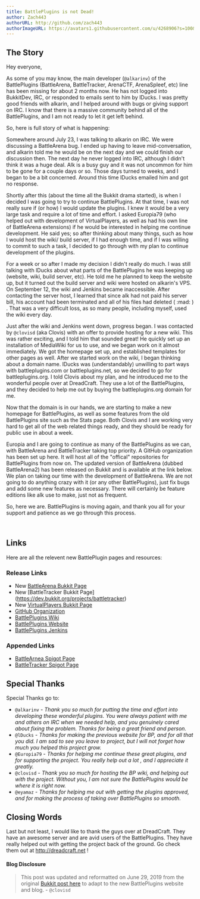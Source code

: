 ```yaml
---
title: BattlePlugins is not Dead!
author: Zach443
authorURL: http://github.com/zach443
authorImageURL: https://avatars1.githubusercontent.com/u/4268906?s=100&v=4
---
```


## The Story

Hey everyone,

As some of you may know, the main developer (`@alkarinv`) of the BattlePlugins (BattleArena, BattleTracker, ArenaCTF, ArenaSpleef, etc) line has been missing for about 2 months now. He has not logged into BukkitDev, IRC, or responded to emails sent to him by lDucks. I was pretty good friends with alkarin, and I helped around with bugs or giving support on IRC. I know that there is a massive community behind all of the BattlePlugins, and I am not ready to let it get left behind.

<!--truncate-->

So, here is full story of what is happening:

Somewhere around July 23, I was talking to alkarin on IRC. We were discussing a BattleArena bug. I ended up having to leave mid-conversation, and alkarin told me he would be on the next day and we could finish our discussion then. The next day he never logged into IRC, although I didn't think it was a huge deal. Alk is a busy guy and it was not uncommon for him to be gone for a couple days or so. Those days turned to weeks, and I began to be a bit concerned. Around this time lDucks emailed him and got no response.

Shortly after this (about the time all the Bukkit drama started), is when I decided I was going to try to continue BattlePlugins. At that time, I was not really sure if (or how) I would update the plugins. I knew it would be a very large task and require a lot of time and effort. I asked Europia79 (who helped out with development of VirtualPlayers, as well as had his own line of BattleArena extensions) if he would be interested in helping me continue development. He said yes; so after thinking about many things, such as how I would host the wiki/ build server, if I had enough time, and if I was willing to commit to such a task, I decided to go through with my plan to continue development of the plugins.

For a week or so after I made my decision I didn't really do much. I was still talking with lDucks about what parts of the BattlePlugins he was keeping up (website, wiki, build server, etc). He told me he planned to keep the website up, but it turned out the build server and wiki were hosted on alkarin's VPS. On September 12, the wiki and Jenkins became inaccessible. After contacting the server host, I learned that since alk had not paid his server bill, his account had been terminated and all of his files had deleted ( :mad: ) . That was a very difficult loss, as so many people, including myself, used the wiki every day.

Just after the wiki and Jenkins went down, progress began. I was contacted by `@clovisd` (aka Clovis) with an offer to provide hosting for a new wiki. This was rather exciting, and I told him that sounded great! He quickly set up an installation of MediaWiki for us to use, and we began work on it almost immediately. We got the homepage set up, and established templates for other pages as well. After we started work on the wiki, I began thinking about a domain name. lDucks was (understandably) unwilling to part ways with battleplugins.com or battleplugins.net, so we decided to go for battleplugins.org. I told Clovis about my plan, and he introduced me to the wonderful people over at DreadCraft. They use a lot of the BattlePlugins, and they decided to help me out by buying the battleplugins.org domain for me.

Now that the domain is in our hands, we are starting to make a new homepage for BattlePlugins, as well as some features from the old BattlePlugins site such as the Stats page. Both Clovis and I are working very hard to get all of the web related things ready, and they should be ready for public use in about a week.

Europia and I are going to continue as many of the BattlePlugins as we can, with BattleArena and BattleTracker taking top priority. A GitHub organization has been set up here. It will host all of the "offical" repositories for BattlePlugins from now on. The updated version of BattleArena (dubbed BattleArena2) has been released on Bukkit and is available at the link below. We plan on taking our time with the development of BattleArena. We are not going to do anything crazy with it (or any other BattlePlugins), just fix bugs and add some new features as necessary. There will certainly be feature editions like alk use to make, just not as frequent.

So, here we are. BattlePlugins is moving again, and thank you all for your support and patience as we go through this process.

​
## Links​
Here are all the relevent new BattlePlugin pages and resources:

### Release Links
* New [BattleArena Bukkit Page](https://dev.bukkit.org/projects/battlearena)
* New [BattleTracker Bukkit Page]​(https://dev.bukkit.org/projects/battletracker)
* New [VirtualPlayers Bukkit Page](https://dev.bukkit.org/projects/virtualplayers)
* [GitHub Organization​](https://github.org/BattlePlugins)
* [BattlePlugins Wiki](https://docs.battleplugins.org)
* [BattlePlugins Website](https://battleplugins.org)
* [BattlePlugins Jenkins](https://ci.battleplugins.org)

### Appended Links
* [BattleArnea Spigot Page](https://www.spigotmc.org/resources/battlearena.2164/)
* [BattleTracker Spigot Page](https://www.spigotmc.org/resources/battletracker.2165/)

## Special Thanks

Special Thanks go to:​
​
- `@alkarinv` - *Thank you so much for putting the time and effort into developing these wonderful plugins. You were always patient with me and others on IRC when we needed help, and you genuinely cared about fixing the problem. Thanks for being a great friend and person.​*
​
- `@lDucks` - *Thanks for making the previous website for BP, and for all that you did. I am sad to see you leave to project, but I will not forget how much you helped this project grow.​*
​
- `@Europia79` - *Thanks for helping me continue these great plugins, and for supporting the project. You really help out a lot , and I appreciate it greatly.​*
​
- `@clovisd` - *Thank you so much for hosting the BP wiki, and helping out with the project. Without you, I am not sure the BattlePlugins would be where it is right now.​*
​
- `@eyamaz` - *Thanks for helping me out with getting the plugins approved, and for making the process of taking over BattlePlugins so smooth.​*
​
## Closing Words

Last but not least, I would like to thank the guys over at DreadCraft. They have an awesome server and are avid users of the BattlePlugins. They have really helped out with getting the project back of the ground. Go check them out at http://dreadcraft.net !​
​

#### Blog Disclosure
> This post was updated and reformatted on June 29, 2019 from the original [Bukkit post here](https://cugaming.gg) to adapt to the new BattlePlugins website and blog. - `@clovisd`
